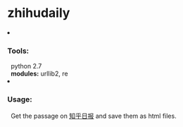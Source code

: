 <h1>zhihudaily</h1>
<li><h3>Tools:</h3></li>
&nbsp;&nbsp;python 2.7<br/>
&nbsp;&nbsp;<b>modules:</b> urllib2, re
<li><h3>Usage:</h3></li>
&nbsp;&nbsp;Get the passage on <a href=http://daily.zhihu.com/>知乎日报</a> and save them as html files.